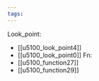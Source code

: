 ```yaml
---
tags:
---
```

Look_point:
- [[u5100_look_point4]]
- [[u5100_look_point0]]
Fn:
- [[u5100_function27]]
- [[u5100_function29]]
